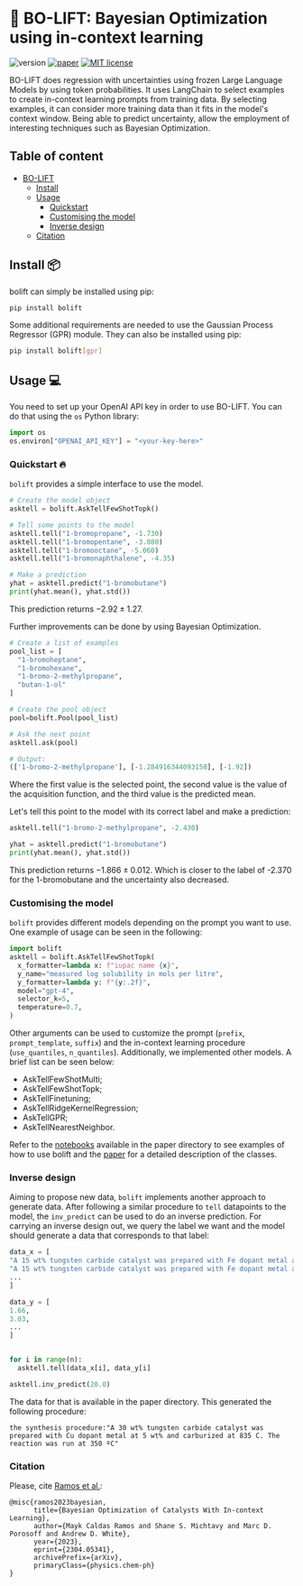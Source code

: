 # 🤖 BO-LIFT: Bayesian Optimization using in-context learning


![version](https://img.shields.io/badge/version-0.0.1-brightgreen)
[![paper](https://img.shields.io/badge/paper-arXiv-red)](https://arxiv.org/abs/2304.05341)
[![MIT license](https://img.shields.io/badge/License-MIT-blue.svg)](https://lbesson.mit-license.org/)


BO-LIFT does regression with uncertainties using frozen Large Language Models by using token probabilities.
It uses LangChain to select examples to create in-context learning prompts from training data.
By selecting examples, it can consider more training data than it fits in the model's context window.
Being able to predict uncertainty, allow the employment of interesting techniques such as Bayesian Optimization.

## Table of content
- [BO-LIFT](#-bo-lift-bayesian-optimization-using-in-context-learning)
  - [Install](#install-)
  - [Usage](#usage-)
    - [Quickstart](#quickstart-)
    - [Customising the model](#customising-the-model)
    - [Inverse design](#inverse-design)
  - [Citation](#citation)

## Install 📦

bolift can simply be installed using pip:

```bash
pip install bolift
```

Some additional requirements are needed to use the Gaussian Process Regressor (GPR) module.
They can also be installed using pip:

```bash
pip install bolift[gpr]
```

## Usage 💻

You need to set up your OpenAI API key in order to use BO-LIFT.
You can do that using the `os` Python library:

```py
import os
os.environ["OPENAI_API_KEY"] = "<your-key-here>"
```

### Quickstart 🔥

`bolift` provides a simple interface to use the model.
```py
# Create the model object
asktell = bolift.AskTellFewShotTopk()

# Tell some points to the model
asktell.tell("1-bromopropane", -1.730)
asktell.tell("1-bromopentane", -3.080)
asktell.tell("1-bromooctane", -5.060)
asktell.tell("1-bromonaphthalene", -4.35)

# Make a prediction
yhat = asktell.predict("1-bromobutane")
print(yhat.mean(), yhat.std())
```
This prediction returns $-2.92 \pm 1.27$.

Further improvements can be done by using Bayesian Optimization.
```py
# Create a list of examples
pool_list = [
  "1-bromoheptane",
  "1-bromohexane",
  "1-bromo-2-methylpropane",
  "butan-1-ol"
]

# Create the pool object
pool=bolift.Pool(pool_list)

# Ask the next point
asktell.ask(pool)

# Output:
(['1-bromo-2-methylpropane'], [-1.284916344093158], [-1.92])

```
Where the first value is the selected point, the second value is the value of the acquisition function, and the third value is the predicted mean.

Let's tell this point to the model with its correct label and make a prediction:
```py
asktell.tell("1-bromo-2-methylpropane", -2.430)

yhat = asktell.predict("1-bromobutane")
print(yhat.mean(), yhat.std())
```

This prediction returns $-1.866 \pm 0.012$.
Which is closer to the label of -2.370 for the 1-bromobutane and the uncertainty also decreased.

### Customising the model

`bolift` provides different models depending on the prompt you want to use.
One example of usage can be seen in the following:

```py
import bolift
asktell = bolift.AskTellFewShotTopk(
  x_formatter=lambda x: f"iupac name {x}",
  y_name="measured log solubility in mols per litre",
  y_formatter=lambda y: f"{y:.2f}",
  model="gpt-4",
  selector_k=5,
  temperature=0.7,
)
```
Other arguments can be used to customize the prompt (`prefix`, `prompt_template`, `suffix`) and the in-context learning procedure (`use_quantiles`, `n_quantiles`).
Additionally, we implemented other models. A brief list can be seen below:
- AskTellFewShotMulti;
- AskTellFewShotTopk;
- AskTellFinetuning;
- AskTellRidgeKernelRegression;
- AskTellGPR;
- AskTellNearestNeighbor.

Refer to the [notebooks](https://github.com/ur-whitelab/BO-LIFT/tree/main/paper) available in the paper directory to see examples of how to use bolift and the [paper](https://arxiv.org/abs/2304.05341) for a detailed description of the classes.

### Inverse design

Aiming to propose new data, `bolift` implements another approach to generate data.
After following a similar procedure to `tell` datapoints to the model, the `inv_predict` can be used to do an inverse prediction.
For carrying an inverse design out, we query the label we want and the model should generate a data that corresponds to that label:

```py
data_x = [
"A 15 wt% tungsten carbide catalyst was prepared with Fe dopant metal at 0.5 wt% and carburized at 835 °C. The reaction was run at 280 °C, resulting in a CO yield of",
"A 15 wt% tungsten carbide catalyst was prepared with Fe dopant metal at 0.5 wt% and carburized at 835 °C. The reaction was run at 350 °C, resulting in a CO yield of",
...
]

data_y = [
1.66,
3.03,
...
]


for i in range(n):
  asktell.tell(data_x[i], data_y[i]

asktell.inv_predict(20.0)
```
The data for that is available in the paper directory.
This generated the following procedure:
```
the synthesis procedure:"A 30 wt% tungsten carbide catalyst was prepared with Cu dopant metal at 5 wt% and carburized at 835 C. The reaction was run at 350 ºC"
```

### Citation

Please, cite [Ramos et al.](https://arxiv.org/abs/2304.05341):
```
@misc{ramos2023bayesian,
      title={Bayesian Optimization of Catalysts With In-context Learning}, 
      author={Mayk Caldas Ramos and Shane S. Michtavy and Marc D. Porosoff and Andrew D. White},
      year={2023},
      eprint={2304.05341},
      archivePrefix={arXiv},
      primaryClass={physics.chem-ph}
}
```

